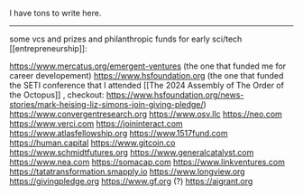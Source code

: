 I have tons to write here.

___
some vcs and prizes and philanthropic funds for early sci/tech [[entrepreneurship]]:

https://www.mercatus.org/emergent-ventures (the one that funded me for career developement)
https://www.hsfoundation.org (the one that funded the SETI conference that I attended [[The 2024 Assembly of The Order of the Octopus]] , checkout: https://www.hsfoundation.org/news-stories/mark-heising-liz-simons-join-giving-pledge/)
https://www.convergentresearch.org 
https://www.osv.llc
https://neo.com
https://www.verci.com
https://joininteract.com
https://www.atlasfellowship.org
https://www.1517fund.com
https://human.capital
https://www.gitcoin.co
https://www.schmidtfutures.org
https://www.generalcatalyst.com
https://www.nea.com
https://somacap.com
https://www.linkventures.com
https://tatatransformation.smapply.io
https://www.longview.org
https://givingpledge.org
https://www.gf.org (?)
https://aigrant.org

